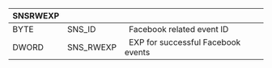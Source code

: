 | SNSRWEXP |           |                                      |
| -------- | --------- | ------------------------------------ |
| BYTE     | SNS_ID    |   Facebook related event ID          |
| DWORD    | SNS_RWEXP |   EXP for successful Facebook events |